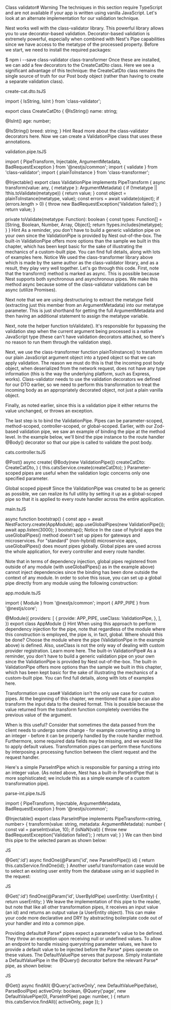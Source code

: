 Class validator#
Warning
The techniques in this section require TypeScript and are not available if your app is written using vanilla JavaScript.
Let's look at an alternate implementation for our validation technique.

Nest works well with the class-validator library. This powerful library allows you to use decorator-based validation. Decorator-based validation is extremely powerful, especially when combined with Nest's Pipe capabilities since we have access to the metatype of the processed property. Before we start, we need to install the required packages:

$ npm i --save class-validator class-transformer
Once these are installed, we can add a few decorators to the CreateCatDto class. Here we see a significant advantage of this technique: the CreateCatDto class remains the single source of truth for our Post body object (rather than having to create a separate validation class).

create-cat.dto.tsJS

import { IsString, IsInt } from 'class-validator';

export class CreateCatDto {
@IsString()
name: string;

@IsInt()
age: number;

@IsString()
breed: string;
}
Hint
Read more about the class-validator decorators here.
Now we can create a ValidationPipe class that uses these annotations.

validation.pipe.tsJS

import { PipeTransform, Injectable, ArgumentMetadata, BadRequestException } from '@nestjs/common';
import { validate } from 'class-validator';
import { plainToInstance } from 'class-transformer';

@Injectable()
export class ValidationPipe implements PipeTransform<any> {
async transform(value: any, { metatype }: ArgumentMetadata) {
if (!metatype || !this.toValidate(metatype)) {
return value;
}
const object = plainToInstance(metatype, value);
const errors = await validate(object);
if (errors.length > 0) {
throw new BadRequestException('Validation failed');
}
return value;
}

private toValidate(metatype: Function): boolean {
const types: Function[] = [String, Boolean, Number, Array, Object];
return !types.includes(metatype);
}
}
Hint
As a reminder, you don't have to build a generic validation pipe on your own since the ValidationPipe is provided by Nest out-of-the-box. The built-in ValidationPipe offers more options than the sample we built in this chapter, which has been kept basic for the sake of illustrating the mechanics of a custom-built pipe. You can find full details, along with lots of examples here.
Notice
We used the class-transformer library above which is made by the same author as the class-validator library, and as a result, they play very well together.
Let's go through this code. First, note that the transform() method is marked as async. This is possible because Nest supports both synchronous and asynchronous pipes. We make this method async because some of the class-validator validations can be async (utilize Promises).

Next note that we are using destructuring to extract the metatype field (extracting just this member from an ArgumentMetadata) into our metatype parameter. This is just shorthand for getting the full ArgumentMetadata and then having an additional statement to assign the metatype variable.

Next, note the helper function toValidate(). It's responsible for bypassing the validation step when the current argument being processed is a native JavaScript type (these can't have validation decorators attached, so there's no reason to run them through the validation step).

Next, we use the class-transformer function plainToInstance() to transform our plain JavaScript argument object into a typed object so that we can apply validation. The reason we must do this is that the incoming post body object, when deserialized from the network request, does not have any type information (this is the way the underlying platform, such as Express, works). Class-validator needs to use the validation decorators we defined for our DTO earlier, so we need to perform this transformation to treat the incoming body as an appropriately decorated object, not just a plain vanilla object.

Finally, as noted earlier, since this is a validation pipe it either returns the value unchanged, or throws an exception.

The last step is to bind the ValidationPipe. Pipes can be parameter-scoped, method-scoped, controller-scoped, or global-scoped. Earlier, with our Zod-based validation pipe, we saw an example of binding the pipe at the method level. In the example below, we'll bind the pipe instance to the route handler @Body() decorator so that our pipe is called to validate the post body.

cats.controller.tsJS

@Post()
async create(
@Body(new ValidationPipe()) createCatDto: CreateCatDto,
) {
this.catsService.create(createCatDto);
}
Parameter-scoped pipes are useful when the validation logic concerns only one specified parameter.

Global scoped pipes#
Since the ValidationPipe was created to be as generic as possible, we can realize its full utility by setting it up as a global-scoped pipe so that it is applied to every route handler across the entire application.

main.tsJS

async function bootstrap() {
const app = await NestFactory.create(AppModule);
app.useGlobalPipes(new ValidationPipe());
await app.listen(3000);
}
bootstrap();
Notice
In the case of hybrid apps the useGlobalPipes() method doesn't set up pipes for gateways and microservices. For "standard" (non-hybrid) microservice apps, useGlobalPipes() does mount pipes globally.
Global pipes are used across the whole application, for every controller and every route handler.

Note that in terms of dependency injection, global pipes registered from outside of any module (with useGlobalPipes() as in the example above) cannot inject dependencies since the binding has been done outside the context of any module. In order to solve this issue, you can set up a global pipe directly from any module using the following construction:

app.module.tsJS

import { Module } from '@nestjs/common';
import { APP_PIPE } from '@nestjs/core';

@Module({
providers: [
{
provide: APP_PIPE,
useClass: ValidationPipe,
},
],
})
export class AppModule {}
Hint
When using this approach to perform dependency injection for the pipe, note that regardless of the module where this construction is employed, the pipe is, in fact, global. Where should this be done? Choose the module where the pipe (ValidationPipe in the example above) is defined. Also, useClass is not the only way of dealing with custom provider registration. Learn more here.
The built-in ValidationPipe#
As a reminder, you don't have to build a generic validation pipe on your own since the ValidationPipe is provided by Nest out-of-the-box. The built-in ValidationPipe offers more options than the sample we built in this chapter, which has been kept basic for the sake of illustrating the mechanics of a custom-built pipe. You can find full details, along with lots of examples here.

Transformation use case#
Validation isn't the only use case for custom pipes. At the beginning of this chapter, we mentioned that a pipe can also transform the input data to the desired format. This is possible because the value returned from the transform function completely overrides the previous value of the argument.

When is this useful? Consider that sometimes the data passed from the client needs to undergo some change - for example converting a string to an integer - before it can be properly handled by the route handler method. Furthermore, some required data fields may be missing, and we would like to apply default values. Transformation pipes can perform these functions by interposing a processing function between the client request and the request handler.

Here's a simple ParseIntPipe which is responsible for parsing a string into an integer value. (As noted above, Nest has a built-in ParseIntPipe that is more sophisticated; we include this as a simple example of a custom transformation pipe).

parse-int.pipe.tsJS

import { PipeTransform, Injectable, ArgumentMetadata, BadRequestException } from '@nestjs/common';

@Injectable()
export class ParseIntPipe implements PipeTransform<string, number> {
transform(value: string, metadata: ArgumentMetadata): number {
const val = parseInt(value, 10);
if (isNaN(val)) {
throw new BadRequestException('Validation failed');
}
return val;
}
}
We can then bind this pipe to the selected param as shown below:

JS

@Get(':id')
async findOne(@Param('id', new ParseIntPipe()) id) {
return this.catsService.findOne(id);
}
Another useful transformation case would be to select an existing user entity from the database using an id supplied in the request:

JS

@Get(':id')
findOne(@Param('id', UserByIdPipe) userEntity: UserEntity) {
return userEntity;
}
We leave the implementation of this pipe to the reader, but note that like all other transformation pipes, it receives an input value (an id) and returns an output value (a UserEntity object). This can make your code more declarative and DRY by abstracting boilerplate code out of your handler and into a common pipe.

Providing defaults#
Parse* pipes expect a parameter's value to be defined. They throw an exception upon receiving null or undefined values. To allow an endpoint to handle missing querystring parameter values, we have to provide a default value to be injected before the Parse* pipes operate on these values. The DefaultValuePipe serves that purpose. Simply instantiate a DefaultValuePipe in the @Query() decorator before the relevant Parse\* pipe, as shown below:

JS

@Get()
async findAll(
@Query('activeOnly', new DefaultValuePipe(false), ParseBoolPipe) activeOnly: boolean,
@Query('page', new DefaultValuePipe(0), ParseIntPipe) page: number,
) {
return this.catsService.findAll({ activeOnly, page });
}

